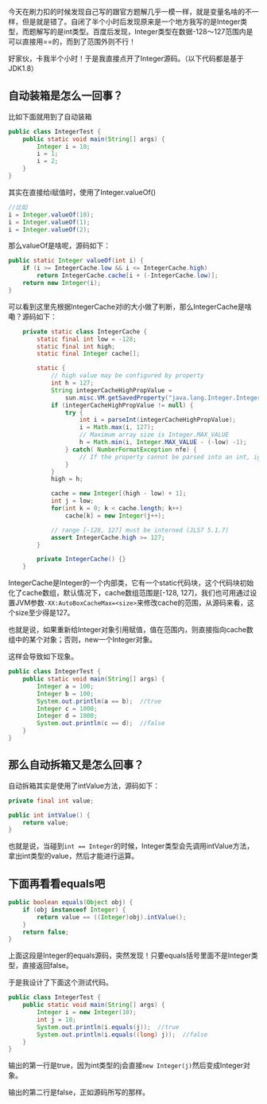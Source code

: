今天在刷力扣的时候发现自己写的跟官方题解几乎一模一样，就是变量名啥的不一样，但是就是错了。自闭了半个小时后发现原来是一个地方我写的是Integer类型，而题解写的是int类型。百度后发现，Integer类型在数据-128～127范围内是可以直接用==的，而到了范围外则不行！

好家伙，卡我半个小时！于是我直接点开了Integer源码。（以下代码都是基于JDK1.8）

## 自动装箱是怎么一回事？

比如下面就用到了自动装箱

```java
public class IntegerTest {
    public static void main(String[] args) {
        Integer i = 10;
        i = 1;
        i = 2;
    }
}
```

其实在直接给i赋值时，使用了Integer.valueOf()

```java
//比如
i = Integer.valueOf(10);
i = Integer.valueOf(1);
i = Integer.valueOf(2);
```

那么valueOf是啥呢，源码如下：

```java
public static Integer valueOf(int i) {
    if (i >= IntegerCache.low && i <= IntegerCache.high)
        return IntegerCache.cache[i + (-IntegerCache.low)];
    return new Integer(i);
}
```

可以看到这里先根据IntegerCache对i的大小做了判断，那么IntegerCache是啥嘞？源码如下：

```java
    private static class IntegerCache {
        static final int low = -128;
        static final int high;
        static final Integer cache[];

        static {
            // high value may be configured by property
            int h = 127;
            String integerCacheHighPropValue =
                sun.misc.VM.getSavedProperty("java.lang.Integer.IntegerCache.high");
            if (integerCacheHighPropValue != null) {
                try {
                    int i = parseInt(integerCacheHighPropValue);
                    i = Math.max(i, 127);
                    // Maximum array size is Integer.MAX_VALUE
                    h = Math.min(i, Integer.MAX_VALUE - (-low) -1);
                } catch( NumberFormatException nfe) {
                    // If the property cannot be parsed into an int, ignore it.
                }
            }
            high = h;

            cache = new Integer[(high - low) + 1];
            int j = low;
            for(int k = 0; k < cache.length; k++)
                cache[k] = new Integer(j++);

            // range [-128, 127] must be interned (JLS7 5.1.7)
            assert IntegerCache.high >= 127;
        }

        private IntegerCache() {}
    }
```

IntegerCache是Integer的一个内部类，它有一个static代码块，这个代码块初始化了cache数组，默认情况下，cache数组范围是[-128, 127]，我们也可用通过设置JVM参数`-XX:AutoBoxCacheMax=<size>`来修改cache的范围，从源码来看，这个size至少得是127。

也就是说，如果重新给Integer对象引用赋值，值在范围内，则直接指向cache数组中的某个对象；否则，new一个Integer对象。

这样会导致如下现象。

```java
public class IntegerTest {
    public static void main(String[] args) {
        Integer a = 100;
        Integer b = 100;
        System.out.println(a == b);  //true
        Integer c = 1000;
        Integer d = 1000;
        System.out.println(c == d);  //false
    }
}
```

## 那么自动拆箱又是怎么回事？

自动拆箱其实是使用了intValue方法，源码如下：

```java
private final int value;

public int intValue() {
    return value;
}
```

也就是说，当碰到`int == Integer`的时候，Integer类型会先调用intValue方法，拿出int类型的value，然后才能进行运算。

## 下面再看看equals吧

```java
public boolean equals(Object obj) {
    if (obj instanceof Integer) {
        return value == ((Integer)obj).intValue();
    }
    return false;
}
```

上面这段是Integer的equals源码，突然发现！只要equals括号里面不是Integer类型，直接返回false。

于是我设计了下面这个测试代码。

```java
public class IntegerTest {
    public static void main(String[] args) {
        Integer i = new Integer(10);
        int j = 10;
        System.out.println(i.equals(j));  //true
        System.out.println(i.equals((long) j));  //false
    }
}
```

输出的第一行是true，因为int类型的j会直接`new Integer(j)`然后变成Integer对象。

输出的第二行是false，正如源码所写的那样。

